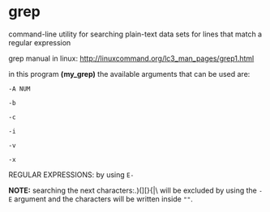 # grep
 command-line utility for searching plain-text data sets for lines that match a regular expression

grep manual in linux:
http://linuxcommand.org/lc3_man_pages/grep1.html

in this program **(my_grep)** the available arguments that can be used are:

```-A NUM```

```-b```

```-c```

```-i```

```-v```

```-x```

REGULAR EXPRESSIONS: by using ```E-```

**NOTE:** searching the next characters:.)(][}{|\ will be excluded by using the ```-E``` argument and the characters will be written inside ```""```.
